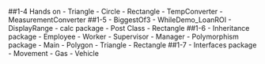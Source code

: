 ##1-4 Hands on 
  	- Triangle
  	- Circle
  	- Rectangle
  	- TempConverter
  	- MeasurementConverter
##1-5
	- BiggestOf3
	- WhileDemo_LoanROI
	- DisplayRange
	- calc package
	- Post Class
		- Rectangle
##1-6
	- Inheritance package
		- Employee
		- Worker
		- Supervisor
		- Manager
	- Polymorphism package
		- Main
		- Polygon
		- Triangle
		- Rectangle
##1-7
	- Interfaces package
		- Movement
		- Gas
		- Vehicle